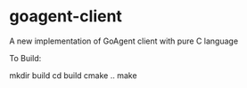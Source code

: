 goagent-client
==============

A new implementation of GoAgent client with pure C language

To Build:

mkdir build
cd build
cmake ..
make
